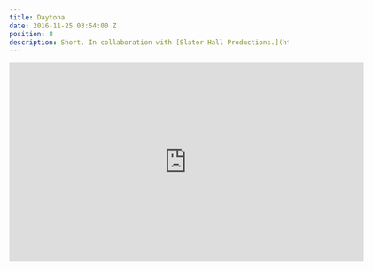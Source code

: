 ```yaml
---
title: Daytona
date: 2016-11-25 03:54:00 Z
position: 8
description: Short. In collaboration with [Slater Hall Productions.](http://www.slaterhall.com)
---
```


<iframe src="https://player.vimeo.com/video/122928024" width="640" height="360" frameborder="0" webkitallowfullscreen mozallowfullscreen allowfullscreen></iframe>
